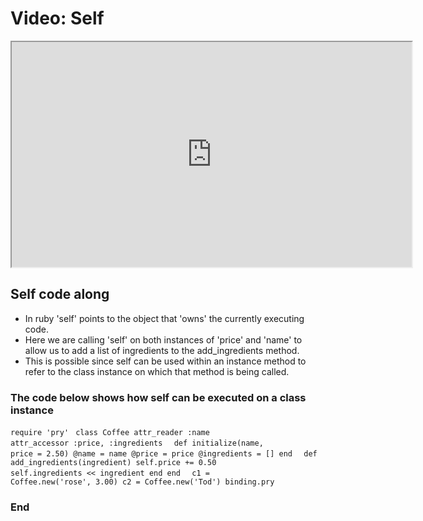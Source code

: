 # Video: Self

<iframe src="https://player.vimeo.com/video/593996245/?title=0&byline=0&portrait=0" width="640" height="360" allowfullscreen="allowfullscreen" allow="autoplay; fullscreen; picture-in-picture"></iframe>

## Self code along

- In ruby 'self' points to the object that 'owns' the currently executing code.
- Here we are calling 'self' on both instances of 'price' and 'name' to allow us to add a list of ingredients to the add_ingredients method.
- This is possible since self can be used within an instance method to refer to the class instance on which that method is being called.

### The code below shows how self can be executed on a class instance


<code>require 'pry'</code>
<code>
class Coffee
  attr_reader :name
  attr_accessor :price, :ingredients
</code>
<code>
  def initialize(name, price = 2.50)
    @name = name
    @price = price
    @ingredients = []
  end
</code>
<code>
  def add_ingredients(ingredient)
    self.price += 0.50
    self.ingredients << ingredient
  end
end
</code>
<code>
c1 = Coffee.new('rose', 3.00)
c2 = Coffee.new('Tod')
binding.pry
</code>


### End
